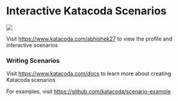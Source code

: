 # Interactive Katacoda Scenarios

[![](http://shields.katacoda.com/katacoda/abhishek27/count.svg)](https://www.katacoda.com/abhishek27 "Get your profile on Katacoda.com")

Visit https://www.katacoda.com/abhishek27 to view the profile and interactive scenarios

### Writing Scenarios
Visit https://www.katacoda.com/docs to learn more about creating Katacoda scenarios

For examples, visit https://github.com/katacoda/scenario-example
